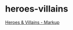 # heroes-villains
[Heroes & Villains - Markup](https://aaronmcalinden.github.io/heroes-villains/index.html)
